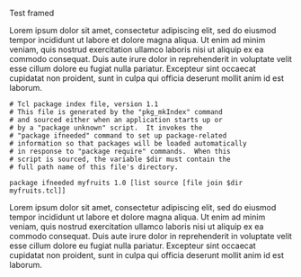 Test framed

Lorem ipsum dolor sit amet, consectetur adipiscing elit, sed do
eiusmod tempor incididunt ut labore et dolore magna aliqua. Ut enim ad
minim veniam, quis nostrud exercitation ullamco laboris nisi ut
aliquip ex ea commodo consequat. Duis aute irure dolor in
reprehenderit in voluptate velit esse cillum dolore eu fugiat nulla
pariatur. Excepteur sint occaecat cupidatat non proident, sunt in
culpa qui officia deserunt mollit anim id est laborum.

``` framed
# Tcl package index file, version 1.1
# This file is generated by the "pkg_mkIndex" command
# and sourced either when an application starts up or
# by a "package unknown" script.  It invokes the
# "package ifneeded" command to set up package-related
# information so that packages will be loaded automatically
# in response to "package require" commands.  When this
# script is sourced, the variable $dir must contain the
# full path name of this file's directory.

package ifneeded myfruits 1.0 [list source [file join $dir myfruits.tcl]]
```

Lorem ipsum dolor sit amet, consectetur adipiscing elit, sed do
eiusmod tempor incididunt ut labore et dolore magna aliqua. Ut enim ad
minim veniam, quis nostrud exercitation ullamco laboris nisi ut
aliquip ex ea commodo consequat. Duis aute irure dolor in
reprehenderit in voluptate velit esse cillum dolore eu fugiat nulla
pariatur. Excepteur sint occaecat cupidatat non proident, sunt in
culpa qui officia deserunt mollit anim id est laborum.
